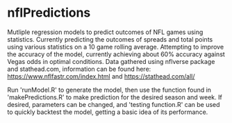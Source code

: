 # nflPredictions
Mutliple regression models to predict outcomes of NFL games using statistics.
Currently predicting the outcomes of spreads and total points using various statistics on a 10 game rolling average. Attempting to improve the accuracy of the model, currently achieving about 60% accuracy against Vegas odds in optimal conditions. 
Data gathered using nflverse package and stathead.com, information can be found here: https://www.nflfastr.com/index.html and https://stathead.com/all/

Run 'runModel.R' to generate the model, then use the function found in 'makePredictions.R' to make prediction for the desired season and week. If desired, parameters can be changed, and 'testing function.R' can be used to quickly backtest the model, getting a basic idea of its performance. 
